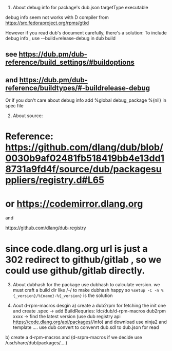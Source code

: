 1. About debug info for package's dub.json targetType executable 

debug info seem not works with D compiler from https://src.fedoraproject.org/rpms/gtkd

However if you read dub's document carefully, there's a solution: To include debug info , use --build=release-debug in dub build

## see https://dub.pm/dub-reference/build_settings/#buildoptions
## and https://dub.pm/dub-reference/buildtypes/#-buildrelease-debug

Or if you don't care about debug info
add %global debug_package %{nil} in spec file

2. About source:

# Reference:    https://github.com/dlang/dub/blob/0030b9af02481fb518419bb4e13dd18731a9fd4f/source/dub/packagesuppliers/registry.d#L65

# or https://codemirror.dlang.org

and

https://github.com/dlang/dub-registry

# since code.dlang.org url is just a 302 redirect to github/gitlab , so we could use github/gitlab directly.

3. About dubhash
for the package use dubhash to calculate version.
we must craft a build dir like <version>/<packagename>-<version>/<source code> to make dubhash happy
so
`%setup -C -n %{_version}/%{name}-%{_version}` is the solution


4. Aout d-rpm-macros desgin
a) create a dub2rpm for fetching the init one and create .spec -> add BuildRequries: ldc/dub/d-rpm-macros
dub2rpm xxxx -> find the latest version (use dub registry api https://code.dlang.org/api/packages/<packagename>/info) and download
use ninja2 and template ....
use dub convert to convenrt dub.sdl to dub.json for read

b) create a d-rpm-macros and (d-srpm-macros if we decide use /usr/share/dub/packages/....)


